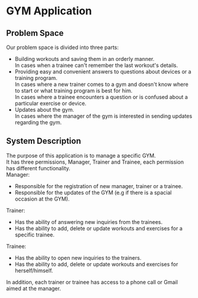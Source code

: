 # GYM Application

## Problem Space
Our problem space is divided into three parts: </br>
* Building workouts and saving them in an orderly manner. </br>
In cases when a trainee can't remember the last workout's details. </br>
* Providing easy and convenient answers to questions about devices or a training program. </br>
In cases where a new trainer comes to a gym and doesn't know where to start or what training program is best for him. </br>
In cases where a trainee encounters a question or is confused about a particular exercise or device. </br>
* Updates about the gym. </br>
In cases where the manager of the gym is interested in sending updates regarding the gym.

## System Description
The purpose of this application is to manage a specific GYM. </br>
It has three permissions, Manager, Trainer and Trainee, each permission has different functionality. </br>
Manager: </br>
* Responsible for the registration of new manager, trainer or a trainee. 
* Responsible for the updates of the GYM (e.g if there is a spacial occasion at the GYM).

Trainer: </br>
* Has the ability of answering new inquiries from the trainees. 
* Has the ability to add, delete or update workouts and exercises for a specific trainee.

Trainee: </br>
* Has the ability to open new inquiries to the trainers.  
* Has the ability to add, delete or update workouts and exercises for herself/himself.

In addition, each trainer or trainee has access to a phone call or Gmail aimed at the manager. </br>

